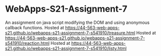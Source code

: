 # WebApps-S21-Assignment-7
An assignment on java script modifying the DOM and using anonymous callback functions.
Hosted at https://44-563-web-apps-s21.github.io/webapps-s21-assignment-7-s541910/treasure.html
Hosted at https://44-563-web-apps-s21.github.io/webapps-s21-assignment-7-s541910/reaction.html
Hosted at  https://44-563-web-apps-s21.github.io/webapps-s21-assignment-7-s541910/listy.html
